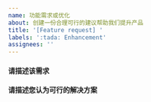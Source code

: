 ```yaml
---
name: 功能需求或优化
about: 创建一份合理可行的建议帮助我们提升产品
title: '[Feature request] '
labels: ':tada: Enhancement'
assignees: ''
---
```


#### 请描述该需求

#### 请描述您认为可行的解决方案

<!-- 例如，添加 xxx 功能能够解决问题。 -->
